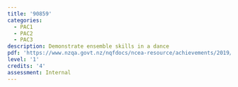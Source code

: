 ```yaml
---
title: '90859'
categories:
  - PAC1
  - PAC2
  - PAC3
description: Demonstrate ensemble skills in a dance
pdf: 'https://www.nzqa.govt.nz/nqfdocs/ncea-resource/achievements/2019/as90859.pdf'
level: '1'
credits: '4'
assessment: Internal
---
```


